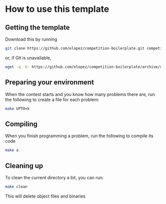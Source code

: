 # How to use this template

## Getting the template

Download this by running

```sh
git clone https://github.com/elopez/competition-boilerplate.git competition
```

or, if Git is unavailable,

```sh
wget -q -O- https://github.com/elopez/competition-boilerplate/archive/master.tar.gz | tar xz
```

## Preparing your environment

When the contest starts and you know how many problems there are,
run the following to create a file for each problem:

```sh
make UPTO=k
```

## Compiling

When you finish programming a problem, run the following to compile
its code

```sh
make a
```

## Cleaning up

To clean the current directory a bit, you can run:

```sh
make clean
```

This will delete object files and binaries

